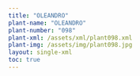 ```yaml
---
title: "OLEANDRO"
plant-name: "OLEANDRO"
plant-number: "098"
plant-xml: /assets/xml/plant098.xml
plant-img: /assets/img/plant098.jpg
layout: single-xml
toc: true
---
```

